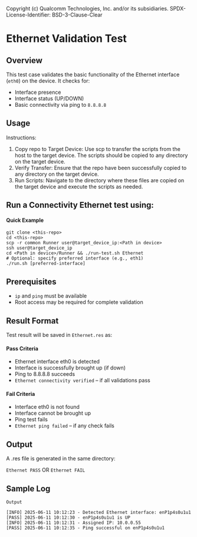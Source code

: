 Copyright (c) Qualcomm Technologies, Inc. and/or its subsidiaries.
SPDX-License-Identifier: BSD-3-Clause-Clear

# Ethernet Validation Test

## Overview

This test case validates the basic functionality of the Ethernet interface (`eth0`) on the device. It checks for:

- Interface presence
- Interface status (UP/DOWN)
- Basic connectivity via ping to `8.8.8.8`

## Usage

Instructions:

1. Copy repo to Target Device: Use scp to transfer the scripts from the host to the target device. The scripts should be copied to any directory on the target device.
2. Verify Transfer: Ensure that the repo have been successfully copied to any directory on the target device.
3. Run Scripts: Navigate to the directory where these files are copied on the target device and execute the scripts as needed.

Run a Connectivity Ethernet test using:
---
#### Quick Example
```
git clone <this-repo>
cd <this-repo>
scp -r common Runner user@target_device_ip:<Path in device>
ssh user@target_device_ip
cd <Path in device>/Runner && ./run-test.sh Ethernet
# Optional: specify preferred interface (e.g., eth1)
./run.sh [preferred-interface]
```

## Prerequisites

- `ip` and `ping` must be available
- Root access may be required for complete validation

## Result Format
Test result will be saved in `Ethernet.res` as:  
#### Pass Criteria  
- Ethernet interface eth0 is detected
- Interface is successfully brought up (if down)
- Ping to 8.8.8.8 succeeds
- `Ethernet connectivity verified` – if all validations pass  
<!-- -->
#### Fail Criteria  
- Interface eth0 is not found
- Interface cannot be brought up
- Ping test fails
- `Ethernet ping failed` – if any check fails


## Output
A .res file is generated in the same directory:

`Ethernet PASS`  OR   `Ethernet FAIL`

## Sample Log
```
Output

[INFO] 2025-06-11 10:12:23 - Detected Ethernet interface: enP1p4s0u1u1
[PASS] 2025-06-11 10:12:30 - enP1p4s0u1u1 is UP
[INFO] 2025-06-11 10:12:31 - Assigned IP: 10.0.0.55
[PASS] 2025-06-11 10:12:35 - Ping successful on enP1p4s0u1u1
```
